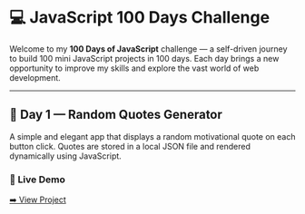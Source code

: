 # 💻 JavaScript 100 Days Challenge

Welcome to my **100 Days of JavaScript** challenge — a self-driven journey to build 100 mini JavaScript projects in 100 days. Each day brings a new opportunity to improve my skills and explore the vast world of web development.

---

## 📍 Day 1 — Random Quotes Generator

A simple and elegant app that displays a random motivational quote on each button click. Quotes are stored in a local JSON file and rendered dynamically using JavaScript.

### 🔗 Live Demo
[➡️ View Project](https://myrandom-quotes-generator.netlify.app/)
